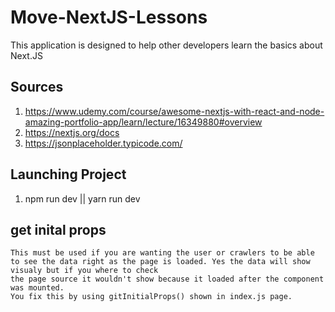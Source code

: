 # Move-NextJS-Lessons
  This application is designed to help other developers learn the basics about Next.JS

## Sources
  1. https://www.udemy.com/course/awesome-nextjs-with-react-and-node-amazing-portfolio-app/learn/lecture/16349880#overview
  2. https://nextjs.org/docs
  3. https://jsonplaceholder.typicode.com/


## Launching Project
  1. npm run dev || yarn run dev


## get inital props
  ```
  This must be used if you are wanting the user or crawlers to be able to see the data right as the page is loaded. Yes the data will show visualy but if you where to check
  the page source it wouldn't show because it loaded after the component was mounted.
  You fix this by using gitInitialProps() shown in index.js page.

  ```